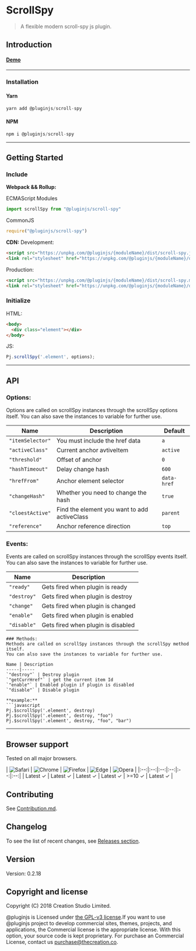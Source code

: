 # ScrollSpy
> A flexible modern scroll-spy js plugin.
## Introduction

#### [Demo]()
---
### Installation

#### Yarn
```javascript
yarn add @pluginjs/scroll-spy
```
#### NPM
```javascript
npm i @pluginjs/scroll-spy
```
---

## Getting Started
### Include
**Webpack && Rollup:**

ECMAScript Modules
```javascript
import scrollSpy from "@pluginjs/scroll-spy"
```

CommonJS
```javascript
require("@pluginjs/scroll-spy")
```

**CDN:**
Development:
```html
<script src="https://unpkg.com/@pluginjs/{moduleName}/dist/scroll-spy.js"></script>
<link rel="stylesheet" href="https://unpkg.com/@pluginjs/{moduleName}/dist/scroll-spy.css">
```
Production:
```html
<script src="https://unpkg.com/@pluginjs/{moduleName}/dist/scroll-spy.min.js"></script>
<link rel="stylesheet" href="https://unpkg.com/@pluginjs/{moduleName}/dist/scroll-spy.min.css">
```

### Initialize
HTML:
```html
<body>
  <div class="element"></div>
</body>
```
JS:
```javascript
Pj.scrollSpy('.element', options);
```
---
## API

### Options:
Options are called on scrollSpy instances through the scrollSpy options itself.
You can also save the instances to variable for further use.

Name | Description | Default
-----|--------------|-----
`"itemSelector"` | You must include the href data | `a`
`"activeClass"` | Current anchor avtiveItem | `active`
`"threshold"` | Offset of anchor | `0`
`"hashTimeout"` | Delay change hash | `600`
`"hrefFrom"` | Anchor element selector | `data-href`
`"changeHash"` | Whether you need to change the hash | `true`
`"cloestActive"` | Find the element you want to add activeClass | `parent`
`"reference"` | Anchor reference direction | `top`

### Events:
Events are called on scrollSpy instances through the scrollSpy events itself.
You can also save the instances to variable for further use.

Name | Description
-----|-----
`"ready"` | Gets fired when plugin is ready
`"destroy"` | Gets fired when plugin is destroy
`"change"` | Gets fired when plugin is changed
`"enable"` | Gets fired when plugin is enabled
`"disable"` | Gets fired when plugin is disabled

```
### Methods:
Methods are called on scrollSpy instances through the scrollSpy method itself.
You can also save the instances to variable for further use.

Name | Description
-----|-----
`"destroy"` | Destroy plugin
`"getCurrHref"` | get the current item Id
`"enable"` | Enabled plugin if plugin is disabled
`"disable"` | Disable plugin

**example:**
```javascript
Pj.$scrollSpy('.element', destroy)
Pj.$scrollSpy('.element', destroy, "foo")
Pj.$scrollSpy('.element', destroy, "foo", "bar")
```



---

## Browser support

Tested on all major browsers.

| <img src="https://raw.githubusercontent.com/alrra/browser-logos/master/src/safari/safari_32x32.png" alt="Safari"> | <img src="https://raw.githubusercontent.com/alrra/browser-logos/master/src/chrome/chrome_32x32.png" alt="Chrome"> | <img src="https://raw.githubusercontent.com/alrra/browser-logos/master/src/firefox/firefox_32x32.png" alt="Firefox"> | <img src="https://raw.githubusercontent.com/alrra/browser-logos/master/src/edge/edge_32x32.png" alt="Edge"> | <img src="https://raw.githubusercontent.com/alrra/browser-logos/master/src/opera/opera_32x32.png" alt="Opera"> |
|:--:|:--:|:--:|:--:|:--:|:--:|
| Latest ✓ | Latest ✓ | Latest ✓ | Latest ✓ | >=10 ✓ | Latest ✓ |

## Contributing
See [Contribution.md](Contribution.md).

## Changelog
To see the list of recent changes, see [Releases section](https://github.com/plugin/plugin.js/releases).

## Version
Version: 0.2.18

## Copyright and license
Copyright (C) 2018 Creation Studio Limited.

@pluginjs is Licensed under [the GPL-v3 license](LICENSE).If you want to use @pluginjs project to develop commercial sites, themes, projects, and applications, the Commercial license is the appropriate license. With this option, your source code is kept proprietary. For purchase an Commercial License, contact us purchase@thecreation.co.